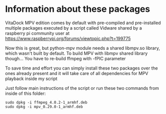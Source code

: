# Information about these packages

VitaDock MPV edition comes by default with pre-compiled and pre-installed multiple packages executed by a script called Vidware shared by a raspberry pi community user at https://www.raspberrypi.org/forums/viewtopic.php?t=199775

Now this is great, but python-mpv module needs a shared libmpv.so library, which wasn't built by default. To build MPV with libmpv shared library though... You have to re-build ffmpeg with -fPIC parameter

To save time and effort you can simply install these two packages over the ones already present and it will take care of all dependencies for MPV playback inside my script

Just follow main instructions of the script or run these two commands from inside of this folder:

```
sudo dpkg -i ffmpeg_4.0.2-1_armhf.deb
sudo dpkg -i mpv_0.29.0-1_armhf.deb
```
